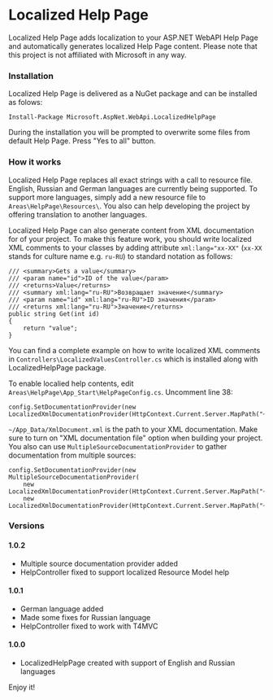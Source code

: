 # Localized Help Page
Localized Help Page adds localization to your ASP.NET WebAPI Help Page and automatically generates localized Help Page content.
Please note that this project is not affiliated with Microsoft in any way.

### Installation
Localized Help Page is delivered as a NuGet package and can be installed as folows:

    Install-Package Microsoft.AspNet.WebApi.LocalizedHelpPage

During the installation you will be prompted to overwrite some files from default Help Page. Press "Yes to all" button.

### How it works
Localized Help Page replaces all exact strings with a call to resource file. English, Russian and German languages are currently being supported. To support more languages, simply add a new resource file to `Areas\HelpPage\Resources\`. You also can help developing the project by offering translation to another languages.

Localized Help Page can also generate content from XML documentation for of your project. To make this feature work, you should write localized XML comments to your classes by adding attribute `xml:lang="xx-XX"` (`xx-XX` stands for culture name e.g. `ru-RU`) to standard notation as follows:

    /// <summary>Gets a value</summary>
    /// <param name="id">ID of the value</param>
    /// <returns>Value</returns>
    /// <summary xml:lang="ru-RU">Возвращает значение</summary>
    /// <param name="id" xml:lang="ru-RU">ID значения</param>
    /// <returns xml:lang="ru-RU">Значение</returns>
    public string Get(int id)
    {
        return "value";
    }

You can find a complete example on how to write localized XML comments in `Controllers\LocalizedValuesController.cs` which is installed along with LocalizedHelpPage package.

To enable localied help contents, edit `Areas\HelpPage\App_Start\HelpPageConfig.cs`. Uncomment line 38:

    config.SetDocumentationProvider(new LocalizedXmlDocumentationProvider(HttpContext.Current.Server.MapPath("~/App_Data/XmlDocument.xml")));
    
`~/App_Data/XmlDocument.xml` is the path to your XML documentation. Make sure to turn on "XML documentation file" option when building your project.
You also can use `MultipleSourceDocumentationProvider` to gather documentation from multiple sources:
    
    config.SetDocumentationProvider(new MultipleSourceDocumentationProvider(
        new LocalizedXmlDocumentationProvider(HttpContext.Current.Server.MapPath("~/App_Data/XmlDocument1.xml")),
        new LocalizedXmlDocumentationProvider(HttpContext.Current.Server.MapPath("~/App_Data/XmlDocument2.xml"))));

### Versions
#### 1.0.2
 * Multiple source documentation provider added
 * HelpController fixed to support localized Resource Model help

#### 1.0.1
 * German language added
 * Made some fixes for Russian language
 * HelpController fixed to work with T4MVC

#### 1.0.0
 * LocalizedHelpPage created with support of English and Russian languages

Enjoy it!
